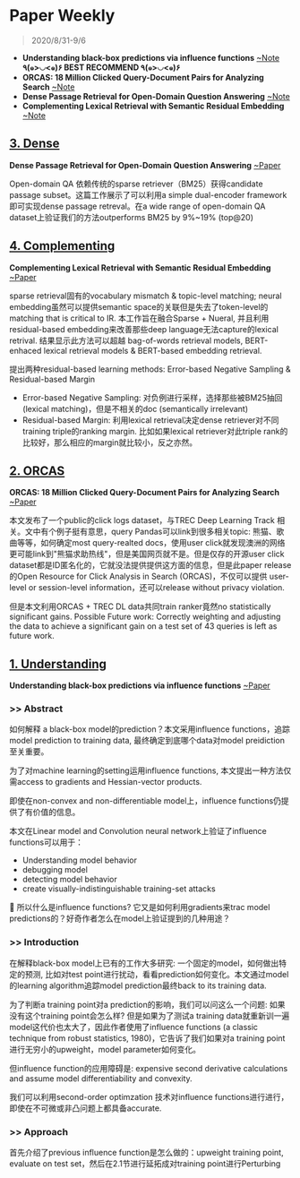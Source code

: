 # Paper Weekly

> 2020/8/31-9/6

- **Understanding black-box predictions via influence functions** <a href="#1-Understanding">~Note</a>  **٩(๑>◡<๑)۶ BEST RECOMMEND ٩(๑>◡<๑)۶**
- **ORCAS: 18 Million Clicked Query-Document Pairs for Analyzing Search** <a href="#2-ORCAS">~Note</a>
- **Dense Passage Retrieval for Open-Domain Question Answering** <a href="#3-Dense">~Note</a>
- **Complementing Lexical Retrieval with Semantic Residual Embedding** <a href="#4-Complementing">~Note</a>

## [3. Dense](#contents)

**Dense Passage Retrieval for Open-Domain Question Answering** [~Paper](https://arxiv.org/pdf/2004.04906.pdf)

Open-domain QA 依赖传统的sparse retriever（BM25）获得candidate passage subset。这篇工作展示了可以利用a simple dual-encoder framework即可实现dense passage retreval。在a wide range of open-domain QA dataset上验证我们的方法outperforms BM25 by 9%~19% (top@20)


## [4. Complementing](#contents)

**Complementing Lexical Retrieval with Semantic Residual Embedding** [~Paper](https://arxiv.org/pdf/2004.13969.pdf)

sparse retrieval固有的vocabulary mismatch & topic-level matching; neural embedding虽然可以提供semantic space的关联但是失去了token-level的matching that is critical to IR. 本工作旨在融合Sparse + Nueral, 并且利用residual-based embedding来改善那些deep language无法capture的lexical retrival. 结果显示此方法可以超越 bag-of-words retrieval models, BERT-enhaced lexical retrieval models & BERT-based embedding retrieval.

提出两种residual-based learning methods: Error-based Negative Sampling & Residual-based Margin

- Error-based Negative Sampling: 对负例进行采样，选择那些被BM25抽回(lexical matching)，但是不相关的doc (semantically irrelevant)
- Residual-based Margin: 利用lexical retrieval决定dense retriever对不同training triple的ranking margin. 比如如果lexical retriever对此triple rank的比较好，那么相应的margin就比较小，反之亦然。


## [2. ORCAS](#contents)

**ORCAS: 18 Million Clicked Query-Document Pairs for Analyzing Search** [~Paper](https://arxiv.org/pdf/1703.04730.pdf)

本文发布了一个public的click logs dataset，与TREC Deep Learning Track 相关。文中有个例子挺有意思，query Pandas可以link到很多相关topic: 熊猫、歌曲等等，如何确定most query-realted docs，使用user click就发现澳洲的网络更可能link到"熊猫求助热线"，但是美国网页就不是。但是仅存的开源user click dataset都是ID匿名化的，它就没法提供提供这方面的信息，但是此paper release的Open Resource for Click Analysis in Search (ORCAS)，不仅可以提供 user-level or session-level information，还可以release without privacy violation.

但是本文利用ORCAS +  TREC DL data共同train ranker竟然no statistically significant gains. Possible Future work: Correctly weighting and adjusting the data to achieve a significant gain on a test set of 43 queries is left as future work.


## [1. Understanding](#contents)

**Understanding black-box predictions via influence functions** [~Paper](https://arxiv.org/pdf/1703.04730.pdf)

### >> Abstract

如何解释 a black-box model的prediction？本文采用influence functions，追踪model prediction to training data, 最终确定到底哪个data对model preidiction至关重要。

为了对machine learning的setting运用influence functions, 本文提出一种方法仅需access to gradients and Hessian-vector products.

即使在non-convex and non-differentiable model上，influence functions仍提供了有价值的信息。

本文在Linear model and Convolution neural network上验证了influence functions可以用于：
- Understanding model behavior
- debugging model
- detecting model behavior
- create visually-indistinguishable training-set attacks

🤔 所以什么是influence functions? 它又是如何利用gradients来trac model predictions的？好奇作者怎么在model上验证提到的几种用途？

### >> Introduction

在解释black-box model上已有的工作大多研究: 一个固定的model，如何做出特定的预测, 比如对test point进行扰动，看看prediction如何变化。本文通过model的learning algorithm追踪model prediction最终back to its training data.

为了判断a training point对a prediction的影响，我们可以问这么一个问题: 如果没有这个training point会怎么样? 但是如果为了测试a training data就重新训一遍model这代价也太大了，因此作者使用了influence functions (a classic technique from robust statistics, 1980)，它告诉了我们如果对a training point进行无穷小的upweight，model parameter如何变化。

但influence function的应用障碍是: expensive second derivative calculations and assume model differentiability and convexity.

我们可以利用second-order optimzation 技术对influence functions进行进行，即使在不可微或非凸问题上都具备accurate.

### >> Approach

首先介绍了previous influence function是怎么做的：upweight training point, evaluate on test set，然后在2.1节进行延拓成对training point进行Perturbing
